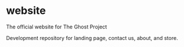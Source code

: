 # website
The official website for The Ghost Project

Development repository for landing page, contact us, about, and store.  

